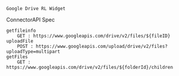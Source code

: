 `````````````````````
Google Drive RL Widget
`````````````````````


ConnectorAPI Spec
`````````````````````
getfileinfo
	GET : https://www.googleapis.com/drive/v2/files/${fileID}
uploadFile
	POST : https://www.googleapis.com/upload/drive/v2/files?uploadType=multipart
getFiles
	GET : https://www.googleapis.com/drive/v2/files/${folderId}/children
  
 `````````````````````
